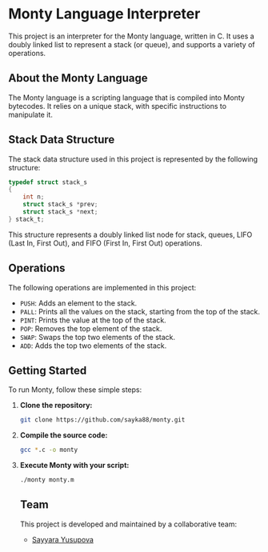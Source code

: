 # Monty Language Interpreter

This project is an interpreter for the Monty language, written in C. It uses a doubly linked list to represent a stack (or queue), and supports a variety of operations.

## About the Monty Language

The Monty language is a scripting language that is compiled into Monty bytecodes. It relies on a unique stack, with specific instructions to manipulate it.

## Stack Data Structure

The stack data structure used in this project is represented by the following structure:

```c
typedef struct stack_s
{
    int n;
    struct stack_s *prev;
    struct stack_s *next;
} stack_t;
```

This structure represents a doubly linked list node for stack, queues, LIFO (Last In, First Out), and FIFO (First In, First Out) operations.

## Operations

The following operations are implemented in this project:

- `PUSH`: Adds an element to the stack.
- `PALL`: Prints all the values on the stack, starting from the top of the stack.
- `PINT`: Prints the value at the top of the stack.
- `POP`: Removes the top element of the stack.
- `SWAP`: Swaps the top two elements of the stack.
- `ADD`: Adds the top two elements of the stack.

## Getting Started

To run Monty, follow these simple steps:

1. **Clone the repository:**

   ```bash
   git clone https://github.com/sayka88/monty.git
   
2. **Compile the source code:**

   ```bash
   gcc *.c -o monty
   
3. **Execute Monty with your script:**

   ```bash
   ./monty monty.m
   
   ```
   ## Team

   This project is developed and maintained by a collaborative team:

   - [Sayyara Yusupova](https://github.com/sayka88)
